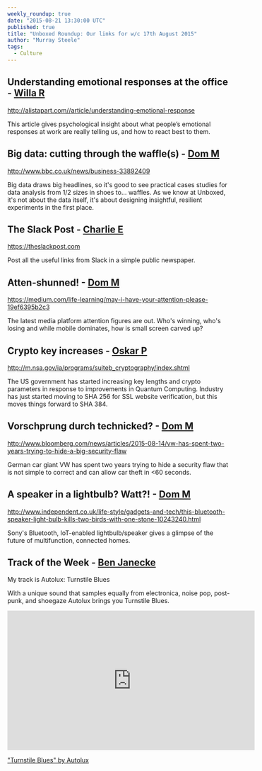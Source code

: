 ```yaml
---
weekly_roundup: true
date: "2015-08-21 13:30:00 UTC"
published: true
title: "Unboxed Roundup: Our links for w/c 17th August 2015"
author: "Murray Steele"
tags:
  - Culture
---
```


## Understanding emotional responses at the office - [Willa R](/people#willa-roos)

http://alistapart.com//article/understanding-emotional-response

This article gives psychological insight about what people’s emotional responses at work are really telling us, and how to react best to them.

## Big data: cutting through the waffle(s) - [Dom M](/people/dominic-mason)

http://www.bbc.co.uk/news/business-33892409

Big data draws big headlines, so it's good to see practical cases studies for data analysis from 1/2 sizes in shoes to... waffles. As we know at Unboxed, it's not about the data itself, it's about designing insightful, resilient experiments in the first place.

## The Slack Post - [Charlie E](/people/charlie-egan)

https://theslackpost.com

Post all the useful links from Slack in a simple public newspaper.

## Atten-shunned! - [Dom M](/people/dominic-mason)

https://medium.com/life-learning/may-i-have-your-attention-please-19ef6395b2c3

The latest media platform attention figures are out. Who's winning, who's losing and while mobile dominates, how is small screen carved up?

## Crypto key increases - [Oskar P](/people#oskar-pearson)

http://m.nsa.gov/ia/programs/suiteb_cryptography/index.shtml

The US government has started increasing key lengths and crypto parameters in response to improvements in Quantum Computing. Industry has just started moving to SHA 256 for SSL website verification, but this moves things forward to SHA 384.

## Vorschprung durch technicked? - [Dom M](/people/dominic-mason)

http://www.bloomberg.com/news/articles/2015-08-14/vw-has-spent-two-years-trying-to-hide-a-big-security-flaw

German car giant VW has spent two years trying to hide a security flaw that is not simple to correct and can allow car theft in <60 seconds.

## A speaker in a lightbulb? Watt?! - [Dom M](/people/dominic-mason)

http://www.independent.co.uk/life-style/gadgets-and-tech/this-bluetooth-speaker-light-bulb-kills-two-birds-with-one-stone-10243240.html

Sony's Bluetooth, IoT-enabled lightbulb/speaker gives a glimpse of the future of multifunction, connected homes.

## Track of the Week - [Ben Janecke](/people/ben-janecke)

My track is Autolux: Turnstile Blues

With a unique sound that samples equally from electronica, noise pop, post-punk, and shoegaze Autolux brings you Turnstile Blues.

<iframe width="560" height="315" src="https://www.youtube.com/embed/uZL91Uv5e8g" frameborder="0" allowfullscreen></iframe>

["Turnstile Blues" by Autolux](https://www.youtube.com/watch?v=uZL91Uv5e8g)

